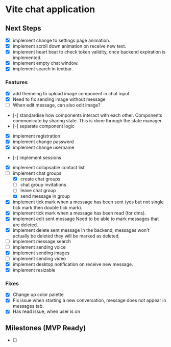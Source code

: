 # Vite chat application

## Next Steps

- [x] implement change to settings page animation.
- [x] implement scroll down animation on receive new text.
- [x] implement heart beat to check token validity, once backend expiration is implemented.
- [x] implement empty chat window.
- [x] implement search in textbar.

### Features

- [x] add themeing to upload image component in chat input
- [x] Need to fix sending image without message
- [ ] When edit message, can also edit image?
- [-] standardise how components interact with each other. Components communicate by sharing state. This is done through the state manager.
- [-] separate component logic
- [x] implement registration
- [x] implement change password
- [x] implement change username
- [-] implement sessions
- [x] implement collapsable contact list
- [ ] implement chat groups
  - [x] create chat groups
  - [ ] chat group invitations
  - [ ] leave chat group
  - [x] send message in group
- [x] implement tick mark when a message has been sent (yes but not single tick mark then double tick mark).
- [x] implement tick mark when a message has been read (for dms).
- [x] implement edit sent message
      Need to be able to mark messages that are deleted.
- [x] implement delete sent message
      In the backend, messages won't actually be deleted they will be marked as deleted.
- [ ] implement message search
- [ ] implement sending voice
- [x] implement sending images
- [ ] implement sending video
- [x] implement desktop notification on receive new message.
- [x] implement resizable

### Fixes

- [x] Change up color palette
- [x] Fix issue when starting a new conversation, message does not appear in messages tab.
- [x] Has read issue, when user is on

## Milestones (MVP Ready)

- [ ]
